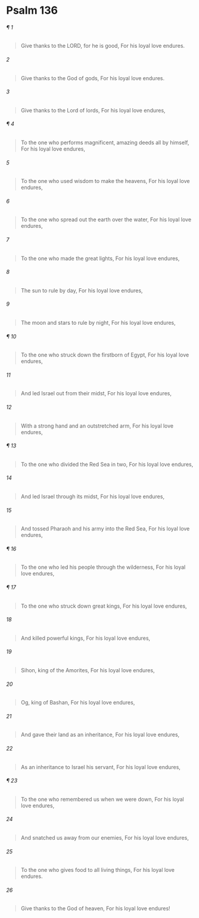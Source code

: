 # Psalm 136
###### ¶ 1
> Give thanks to the LORD, for he is good,
> For his loyal love endures.
###### 2
> Give thanks to the God of gods,
> For his loyal love endures.
###### 3
> Give thanks to the Lord of lords,
> For his loyal love endures,
###### ¶ 4
> To the one who performs magnificent, amazing deeds all by himself,
> For his loyal love endures,
###### 5
> To the one who used wisdom to make the heavens,
> For his loyal love endures,
###### 6
> To the one who spread out the earth over the water,
> For his loyal love endures,
###### 7
> To the one who made the great lights,
> For his loyal love endures,
###### 8
> The sun to rule by day,
> For his loyal love endures,
###### 9
> The moon and stars to rule by night,
> For his loyal love endures,
###### ¶ 10
> To the one who struck down the firstborn of Egypt,
> For his loyal love endures,
###### 11
> And led Israel out from their midst,
> For his loyal love endures,
###### 12
> With a strong hand and an outstretched arm,
> For his loyal love endures,
###### ¶ 13
> To the one who divided the Red Sea in two,
> For his loyal love endures,
###### 14
> And led Israel through its midst,
> For his loyal love endures,
###### 15
> And tossed Pharaoh and his army into the Red Sea,
> For his loyal love endures,
###### ¶ 16
> To the one who led his people through the wilderness,
> For his loyal love endures,
###### ¶ 17
> To the one who struck down great kings,
> For his loyal love endures,
###### 18
> And killed powerful kings,
> For his loyal love endures,
###### 19
> Sihon, king of the Amorites,
> For his loyal love endures,
###### 20
> Og, king of Bashan,
> For his loyal love endures,
###### 21
> And gave their land as an inheritance,
> For his loyal love endures,
###### 22
> As an inheritance to Israel his servant,
> For his loyal love endures,
###### ¶ 23
> To the one who remembered us when we were down,
> For his loyal love endures,
###### 24
> And snatched us away from our enemies,
> For his loyal love endures,
###### 25
> To the one who gives food to all living things,
> For his loyal love endures.
###### 26
> Give thanks to the God of heaven,
> For his loyal love endures!
